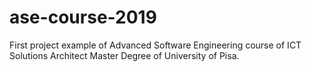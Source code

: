 # ase-course-2019
First project example of Advanced Software Engineering course of ICT Solutions Architect Master Degree of University of Pisa.
